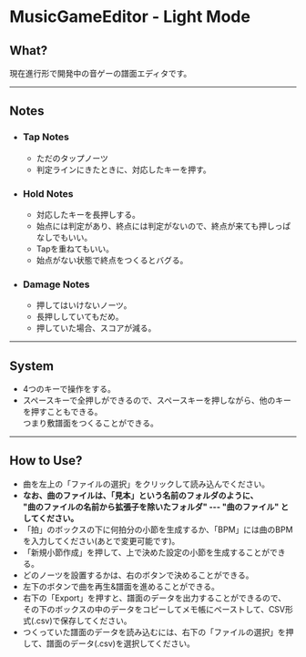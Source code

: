 # MusicGameEditor - Light Mode

## What?
現在進行形で開発中の音ゲーの譜面エディタです。

---

## Notes
* ### Tap Notes
    * ただのタップノーツ
    * 判定ラインにきたときに、対応したキーを押す。

* ### Hold Notes
    * 対応したキーを長押しする。
    * 始点には判定があり、終点には判定がないので、終点が来ても押しっぱなしでもいい。
    * Tapを重ねてもいい。
    * 始点がない状態で終点をつくるとバグる。

* ### Damage Notes
    * 押してはいけないノーツ。
    * 長押ししていてもだめ。
    * 押していた場合、スコアが減る。

---

## System
* 4つのキーで操作をする。
* スペースキーで全押しができるので、スペースキーを押しながら、他のキーを押すこともできる。<br>
  つまり敷譜面をつくることができる。

---

## How to Use?
* 曲を左上の「ファイルの選択」をクリックして読み込んでください。
* <strong>なお、曲のファイルは、「見本」という名前のフォルダのように、<br>
  "曲のファイルの名前から拡張子を除いたフォルダ" --- "曲のファイル" としてください。</strong>
* 「拍」のボックスの下に何拍分の小節を生成するか、「BPM」には曲のBPMを入力してください(あとで変更可能です)。
* 「新規小節作成」を押して、上で決めた設定の小節を生成することができる。
* どのノーツを設置するかは、右のボタンで決めることができる。
* 左下のボタンで曲を再生&譜面を進めることができる。
* 右下の「Export」を押すと、譜面のデータを出力することができるので、<br>
  その下のボックスの中のデータをコピーしてメモ帳にペーストして、CSV形式(.csv)で保存してください。
* つくっていた譜面のデータを読み込むには、右下の「ファイルの選択」を押して、譜面のデータ(.csv)を選択してください。